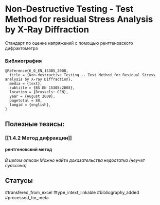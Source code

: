 # Non-Destructive Testing - Test Method for residual Stress Analysis by X-Ray Diffraction

Стандарт по оценке напряжений с помощью рентгеновского дифрактометра

### Библиография
```
@Reference{6_0_EN_15305_2008,
  title = {Non-destructive Testing -- Test Method for Residual Stress analysis by X-ray Diffraction},
  media = {text},
  subtitle = {BS EN 15305:2008},
  location = {Brussels: CEN},
  year = {August 2008},
  pagetotal = 88,
  langid = {english},
}
```

## Полезные тезисы:
### [[1.4.2 Метод дифракции]]
#### рентгеновский метод
_В целом описан
Можно найти доказательства недостатка (неучет пуассона)_

## Статусы
#transfered_from_excel 
#type_intext_linkable 
#bibliography_added
#processed_for_meta
